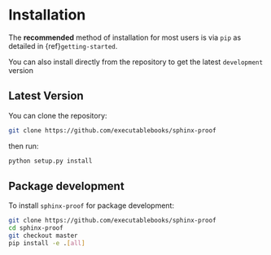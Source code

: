 # Installation

The **recommended** method of installation for most users is via `pip` as detailed
in {ref}`getting-started`.

You can also install directly from the repository to get the latest `development` version

## Latest Version

You can clone the repository:

```bash
git clone https://github.com/executablebooks/sphinx-proof
```

then run:

```bash
python setup.py install
```

## Package development

To install `sphinx-proof` for package development:

```bash
git clone https://github.com/executablebooks/sphinx-proof
cd sphinx-proof
git checkout master
pip install -e .[all]
```
